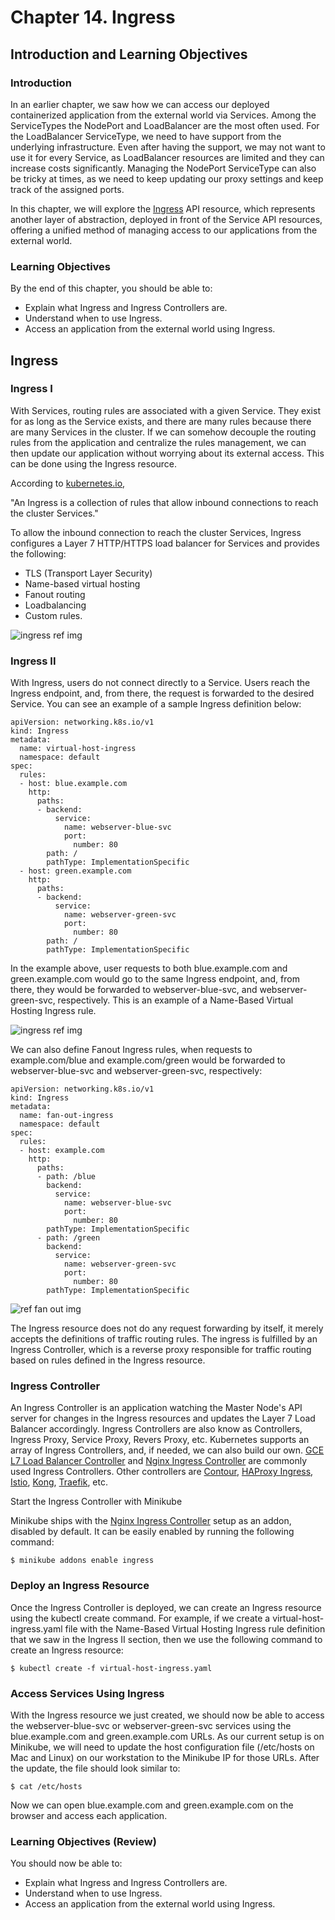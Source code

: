 # Chapter 14. Ingress #

## Introduction and Learning Objectives ##

### Introduction ###

In an earlier chapter, we saw how we can access our deployed containerized application from the external world via Services. Among the ServiceTypes the NodePort and LoadBalancer are the most often used. For the LoadBalancer ServiceType, we need to have support from the underlying infrastructure. Even after having the support, we may not want to use it for every Service, as LoadBalancer resources are limited and they can increase costs significantly. Managing the NodePort ServiceType can also be tricky at times, as we need to keep updating our proxy settings and keep track of the assigned ports.

In this chapter, we will explore the [Ingress](https://kubernetes.io/docs/concepts/services-networking/ingress/) API resource, which represents another layer of abstraction, deployed in front of the Service API resources, offering a unified method of managing access to our applications from the external world.

### Learning Objectives ###

By the end of this chapter, you should be able to:

* Explain what Ingress and Ingress Controllers are.
* Understand when to use Ingress.
* Access an application from the external world using Ingress.

## Ingress ##

### Ingress I ###

With Services, routing rules are associated with a given Service. They exist for as long as the Service exists, and there are many rules because there are many Services in the cluster. If we can somehow decouple the routing rules from the application and centralize the rules management, we can then update our application without worrying about its external access. This can be done using the Ingress resource. 

According to [kubernetes.io](https://kubernetes.io/docs/concepts/services-networking/ingress/),

"An Ingress is a collection of rules that allow inbound connections to reach the cluster Services."

To allow the inbound connection to reach the cluster Services, Ingress configures a Layer 7 HTTP/HTTPS load balancer for Services and provides the following:

* TLS (Transport Layer Security)
* Name-based virtual hosting 
* Fanout routing
* Loadbalancing
* Custom rules.

![ingress ref img](https://courses.edx.org/assets/courseware/v1/8e3b1ebe2ac3ef8621d0c0d9410feb7a/asset-v1:LinuxFoundationX+LFS158x+3T2020+type@asset+block/ingress.png)

### Ingress II ###

With Ingress, users do not connect directly to a Service. Users reach the Ingress endpoint, and, from there, the request is forwarded to the desired Service. You can see an example of a sample Ingress definition below:

    apiVersion: networking.k8s.io/v1 
    kind: Ingress
    metadata:
      name: virtual-host-ingress
      namespace: default
    spec:
      rules:
      - host: blue.example.com
        http:
          paths:
          - backend:
              service:
                name: webserver-blue-svc
                port:
                  number: 80
            path: /
            pathType: ImplementationSpecific
      - host: green.example.com
        http:
          paths:
          - backend:
              service:
                name: webserver-green-svc
                port:
                  number: 80
            path: /
            pathType: ImplementationSpecific

In the example above, user requests to both blue.example.com and green.example.com would go to the same Ingress endpoint, and, from there, they would be forwarded to webserver-blue-svc, and webserver-green-svc, respectively. This is an example of a Name-Based Virtual Hosting Ingress rule. 

![ingress ref img](https://courses.edx.org/assets/courseware/v1/15999c8685f44d6fe3a9f8f9e15b1d66/asset-v1:LinuxFoundationX+LFS158x+3T2020+type@asset+block/ingress-nbvh.png)

We can also define Fanout Ingress rules, when requests to example.com/blue and example.com/green would be forwarded to webserver-blue-svc and webserver-green-svc, respectively:

    apiVersion: networking.k8s.io/v1
    kind: Ingress
    metadata:
      name: fan-out-ingress
      namespace: default
    spec:
      rules:
      - host: example.com
        http:
          paths:
          - path: /blue
            backend:
              service:
                name: webserver-blue-svc
                port:
                  number: 80
            pathType: ImplementationSpecific
          - path: /green
            backend:
              service:
                name: webserver-green-svc
                port:
                  number: 80
            pathType: ImplementationSpecific

![ref fan out img](https://courses.edx.org/assets/courseware/v1/f92ffefe5a16b804d584804b44017796/asset-v1:LinuxFoundationX+LFS158x+3T2020+type@asset+block/ingress-fanout.png)

The Ingress resource does not do any request forwarding by itself, it merely accepts the definitions of traffic routing rules. The ingress is fulfilled by an Ingress Controller, which is a reverse proxy responsible for traffic routing based on rules defined in the Ingress resource. 

### Ingress Controller ###

An Ingress Controller is an application watching the Master Node's API server for changes in the Ingress resources and updates the Layer 7 Load Balancer accordingly. Ingress Controllers are also know as Controllers, Ingress Proxy, Service Proxy, Revers Proxy, etc. Kubernetes supports an array of Ingress Controllers, and, if needed, we can also build our own. [GCE L7 Load Balancer Controller](https://github.com/kubernetes/ingress-gce/blob/master/README.md) and [Nginx Ingress Controller](https://github.com/kubernetes/ingress-nginx/blob/master/README.md) are commonly used Ingress Controllers. Other controllers are [Contour](https://projectcontour.io/), [HAProxy Ingress](https://haproxy-ingress.github.io/), [Istio](https://istio.io/latest/docs/tasks/traffic-management/ingress/), [Kong](https://konghq.com/), [Traefik](https://traefik.io/), etc.

Start the Ingress Controller with Minikube

Minikube ships with the [Nginx Ingress Controller](https://www.nginx.com/products/nginx/kubernetes-ingress-controller) setup as an addon, disabled by default. It can be easily enabled by running the following command:

    $ minikube addons enable ingress 

### Deploy an Ingress Resource ###

Once the Ingress Controller is deployed, we can create an Ingress resource using the kubectl create command. For example, if we create a virtual-host-ingress.yaml file with the Name-Based Virtual Hosting Ingress rule definition that we saw in the Ingress II section, then we use the following command to create an Ingress resource:

    $ kubectl create -f virtual-host-ingress.yaml

### Access Services Using Ingress ###

With the Ingress resource we just created, we should now be able to access the webserver-blue-svc or webserver-green-svc services using the blue.example.com and green.example.com URLs. As our current setup is on Minikube, we will need to update the host configuration file (/etc/hosts on Mac and Linux) on our workstation to the Minikube IP for those URLs. After the update, the file should look similar to:

    $ cat /etc/hosts

Now we can open blue.example.com and green.example.com on the browser and access each application.

### Learning Objectives (Review) ###

You should now be able to:

* Explain what Ingress and Ingress Controllers are.
* Understand when to use Ingress.
* Access an application from the external world using Ingress.





